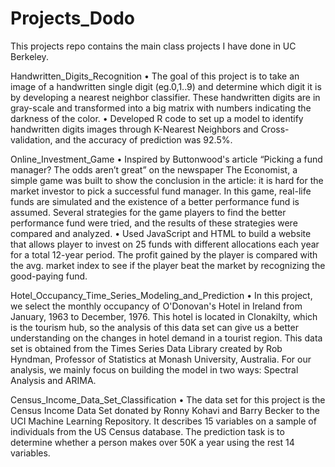 # Projects_Dodo
This projects repo contains the main class projects I have done in UC Berkeley.

Handwritten_Digits_Recognition
•	The goal of this project is to take an image of a handwritten single digit (eg.0,1..9) and determine which digit it is by 
developing a nearest neighbor classifier. These handwritten digits are in gray-scale and transformed into a big matrix with 
numbers indicating the darkness of the color. 
• Developed R code to set up a model to identify handwritten digits images through K-Nearest Neighbors and Cross-validation, 
and the accuracy of prediction was 92.5%. 

Online_Investment_Game 
• Inspired by Buttonwood's article “Picking a fund manager? The odds aren’t great” on the newspaper The Economist, 
a simple game was built to show the conclusion in the article: it is hard for the market investor to pick a successful fund 
manager. In this game, real-life funds are simulated and the existence of a better performance fund is assumed. Several strategies 
for the game players to find the better performance fund were tried, and the results of these strategies were compared and analyzed.
•	Used JavaScript and HTML to build a website that allows player to invest on 25 funds with different allocations each year 
for a total 12-year period. The profit gained by the player is compared with the avg. market index to see if the player beat 
the market by recognizing the good-paying fund.

Hotel_Occupancy_Time_Series_Modeling_and_Prediction
•	In this project, we select the monthly occupancy of O'Donovan's Hotel in Ireland from January, 1963 to December, 1976. 
This hotel is located in Clonakilty, which is the tourism hub, so the analysis of this data set can give us a better understanding 
on the changes in hotel demand in a tourist region. This data set is obtained from the Times Series Data Library created by Rob 
Hyndman, Professor of Statistics at Monash University, Australia. For our analysis, we mainly focus on building the model in two ways: 
Spectral Analysis and ARIMA.

Census_Income_Data_Set_Classification
• The data set for this project is the Census Income Data Set donated by Ronny Kohavi and Barry Becker to the UCI Machine Learning 
Repository. It describes 15 variables on a sample of individuals from the US Census database. The prediction task is to determine 
whether a person makes over 50K a year using the rest 14 variables. 

